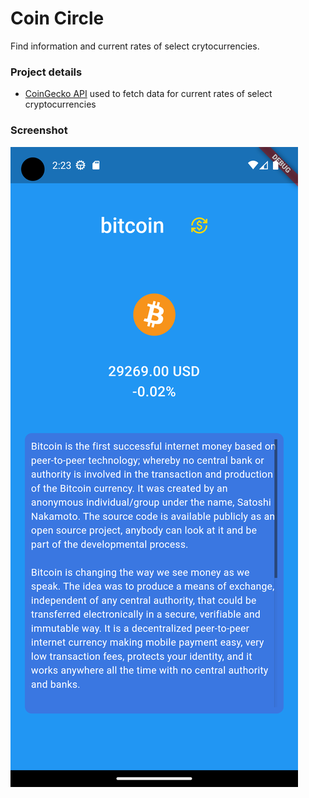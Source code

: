 # Coin Circle

Find information and current rates of select crytocurrencies.

### Project details

- <a href="https://apiguide.coingecko.com/getting-started/getting-started">CoinGecko API</a> used to fetch data for current rates of select cryptocurrencies

### Screenshot

<img src="./assets/images/screenshot.png">
